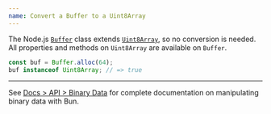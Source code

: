 ```yaml
---
name: Convert a Buffer to a Uint8Array
---
```


The Node.js [`Buffer`](https://nodejs.org/api/buffer.html) class extends [`Uint8Array`](https://developer.mozilla.org/en-US/docs/Web/JavaScript/Reference/Global_Objects/Uint8Array), so no conversion is needed. All properties and methods on `Uint8Array` are available on `Buffer`.

```ts
const buf = Buffer.alloc(64);
buf instanceof Uint8Array; // => true
```

---

See [Docs > API > Binary Data](/docs/api/binary-data#conversion) for complete documentation on manipulating binary data with Bun.
